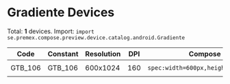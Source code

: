 # Gradiente Devices

Total: **1** devices. Import: `import se.premex.compose.preview.device.catalog.android.Gradiente`

| Code | Constant | Resolution | DPI | Compose Spec | Preview Usage |
|------|----------|------------|-----|-------------|---------------|
| GTB_106 | GTB_106 | 600x1024 | 160 | `spec:width=600px,height=1024px,dpi=160` | `@Preview(device = Gradiente.GTB_106)` |

<!-- Generated automatically. Do not edit manually. -->
